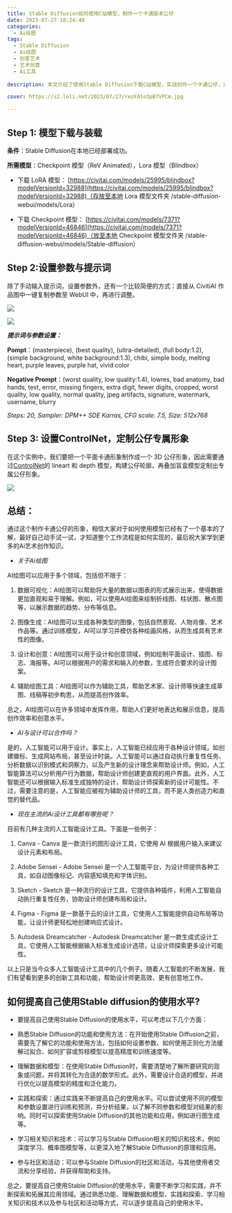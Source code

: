 ```yaml
---
title: Stable Diffusion如何使用C站模型，制作一个卡通版本公仔
date: 2023-07-27 18:24:49
categories:
  - Ai绘图
tags:
  - Stable Diffusion
  - Ai绘图
  - 创意艺术
  - 艺术创意
  - Ai工具
  
description: 本文介绍了使用Stable Diffusion下载C站模型，实战创作一个卡通公仔，对于AIGC整个创作流程更具体化

cover: https://s2.loli.net/2023/07/27/rezFAto3pB7VPCm.jpg

---
```


## Step 1: 模型下载与装载

**条件**：Stable Diffusion在本地已经部署成功。

**所需模型**：Checkpoint 模型（ReV Animated），Lora 模型（Blindbox）

- 下载 LoRA 模型： [https://civitai.com/models/25995/blindbox?modelVersionId=32988](https://civitai.com/models/25995/blindbox?modelVersionId=32988)（存放至本地 Lora 模型文件夹 /stable-diffusion-webui/models/Lora）

- 下载 Checkpoint 模型： [https://civitai.com/models/7371?modelVersionId=46846](https://civitai.com/models/7371?modelVersionId=46846)（放至本地 Checkpoint 模型文件夹 /stable-diffusion-webui/models/Stable-diffusion）

## Step 2:设置参数与提示词

除了手动输入提示词，设置参数外，还有一个比较简便的方式：直接从 CivitiAI 作品图中一键复制参数至 WebUI 中，再进行调整。

![](https://s2.loli.net/2023/07/27/py2MabrNl37KRSV.jpg)

![](https://s2.loli.net/2023/07/27/WXaoYDLrkqfedNO.jpg)

***提示词与参数设置：***

**Pompt**：(masterpiece), (best quality), (ultra-detailed), (full body:1.2), (simple background, white background:1.3), chibi, simple body, melting heart, purple leaves, purple hat, vivid color

**Negative Prompt**：(worst quality, low quality:1.4), lowres, bad anatomy, bad hands, text, error, missing fingers, extra digit, fewer digits, cropped, worst quality, low quality, normal quality, jpeg artifacts, signature, watermark, username, blurry

*Steps: 20, Sampler: DPM++ SDE Karras, CFG scale: 7.5, Size: 512x768*

## Step 3: 设置ControlNet，定制公仔专属形象

在这个实例中，我们要把一个平面卡通形象制作成一个 3D 公仔形象，因此需要通过[ControlNet](https://stablediffusionweb.com/ControlNet)的 lineart 和 depth 模型，构建公仔轮廓，再叠加盲盒模型定制出专属公仔形象。

![](https://s2.loli.net/2023/07/27/rezFAto3pB7VPCm.jpg)

## 总结：

通过这个制作卡通公仔的形象，相信大家对于如何使用模型已经有了一个基本的了解，最好自己动手试一试，才知道整个工作流程是如何实现的，最后祝大家学到更多的Ai艺术创作知识。

- *关于Ai绘图*

AI绘图可以应用于多个领域，包括但不限于：

1. 数据可视化：AI绘图可以帮助将大量的数据以图表的形式展示出来，使得数据更加直观和易于理解。例如，可以使用AI绘图来绘制折线图、柱状图、散点图等，以展示数据的趋势、分布等信息。

2. 图像生成：AI绘图可以生成各种类型的图像，包括自然景观、人物肖像、艺术作品等。通过训练模型，AI可以学习并模仿各种绘画风格，从而生成具有艺术性的图像。

3. 设计和创意：AI绘图可以用于设计和创意领域，例如绘制平面设计、插图、标志、海报等。AI可以根据用户的需求和输入的参数，生成符合要求的设计图案。

4. 辅助绘图工具：AI绘图可以作为辅助工具，帮助艺术家、设计师等快速生成草图、线稿等初步构思，从而提高创作效率。

总之，AI绘图可以在许多领域中发挥作用，帮助人们更好地表达和展示信息，提高创作效率和创意水平。

- *AI与设计可以合作吗？*

是的，人工智能可以用于设计。事实上，人工智能已经应用于各种设计领域，如创建徽标、生成网站布局，甚至设计时装。人工智能可以通过自动执行重复性任务、分析数据以识别模式和洞察力，以及产生新的设计理念来帮助设计师。例如，人工智能算法可以分析用户行为数据，帮助设计师创建更直观的用户界面。此外，人工智能还可以根据输入标准生成独特的设计，帮助设计师探索新的设计可能性。不过，需要注意的是，人工智能应被视为辅助设计师的工具，而不是人类创造力和直觉的替代品。

- *现在主流的Ai设计工具都有哪些呢？*

目前有几种主流的人工智能设计工具。下面是一些例子：

1. Canva - Canva 是一款流行的图形设计工具，它使用 AI 根据用户输入来建议设计元素和布局。

2. Adobe Sensei - Adobe Sensei 是一个人工智能平台，为设计师提供各种工具，如自动图像标记、内容感知填充和字体识别。

3. Sketch - Sketch 是一种流行的设计工具，它提供各种插件，利用人工智能自动执行重复性任务，协助设计师创建布局和设计。

4. Figma - Figma 是一款基于云的设计工具，它使用人工智能提供自动布局等功能，让设计师更轻松地创建响应式设计。

5. Autodesk Dreamcatcher - Autodesk Dreamcatcher 是一款生成式设计工具，它使用人工智能根据输入标准生成设计选项，让设计师探索更多设计可能性。

以上只是当今众多人工智能设计工具中的几个例子。随着人工智能的不断发展，我们有望看到更多的创新工具和功能，帮助设计师更高效、更有创意地工作。

## 如何提高自己使用Stable diffusion的使用水平?

- 要提高自己使用Stable Diffusion的使用水平，可以考虑以下几个方面：

- 熟悉Stable Diffusion的功能和使用方法：在开始使用Stable Diffusion之前，需要先了解它的功能和使用方法，包括如何设置参数、如何使用正则化方法缓解过拟合、如何扩容或剪枝模型以提高精度和训练速度等。

- 理解数据和模型：在使用Stable Diffusion时，需要清楚地了解所要研究的现象或问题，并将其转化为合适的数学形式。此外，需要设计合适的模型，并进行优化以提高模型的精度和泛化能力。

- 实践和探索：通过实践来不断提高自己的使用水平。可以尝试使用不同的模型和参数设置进行训练和预测，并分析结果，以了解不同参数和模型对结果的影响。同时可以探索使用Stable Diffusion的其他功能和应用，例如进行图生成等。

- 学习相关知识和技术：可以学习与Stable Diffusion相关的知识和技术，例如深度学习、概率图模型等，以更深入地了解Stable Diffusion的原理和应用。

- 参与社区和活动：可以参与Stable Diffusion的社区和活动，与其他使用者交流和分享经验，并获得帮助和支持。

总之，要提高自己使用Stable Diffusion的使用水平，需要不断学习和实践，并不断探索和拓展其应用领域。通过熟悉功能、理解数据和模型、实践和探索、学习相关知识和技术以及参与社区和活动等方式，可以逐步提高自己的使用水平。



